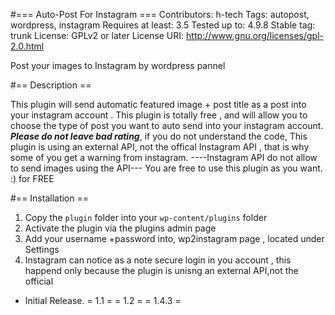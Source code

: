 
#=== Auto-Post For Instagram ===
Contributors: h-tech
Tags: autopost, wordpress, instagram
Requires at least: 3.5
Tested up to: 4.9.8
Stable tag: trunk
License: GPLv2 or later
License URI: http://www.gnu.org/licenses/gpl-2.0.html

Post your images to Instagram by wordpress pannel

#== Description ==

This plugin will send automatic featured image + post title as a post into your instagram account .
This plugin is totally free , and will allow you to choose the type of post you want to auto send  into your instagram account.
***Please do not leave bad rating***, if you do not understand the code, This plugin is using an external API, not the offical Instagram API ,
 that is why some of you get a warning from instagram.
 ----Instagram API do not allow to send images using the API---
 You are free to use this plugin as you want. :) for FREE




#== Installation ==

1. Copy the `plugin` folder into your `wp-content/plugins` folder
2. Activate the plugin via the plugins admin page
3. Add your username +password into, wp2instagram page , located under Settings
4. Instagram can notice as a note secure login in you account , this happend only because the plugin is unisng an external API,not the official

* Initial Release.
= 1.1 =
= 1.2 =
= 1.4.3 =
